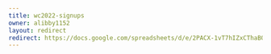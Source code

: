 ```yaml
---
title: wc2022-signups
owner: alibby1152
layout: redirect
redirect: https://docs.google.com/spreadsheets/d/e/2PACX-1vT7hIZxCThaBQZNvnfJMyXy5baWflTkIM1P7cbboaF8iTZWr98IZC3tX3S3TAJJUqn2Cne2naNMWYYx/pubhtml?gid=297306094
---
```

